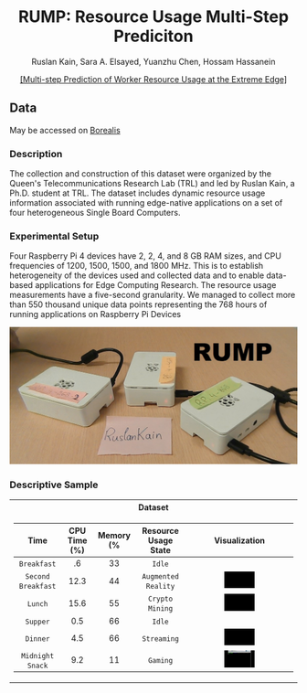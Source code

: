 <div align="center">
<h1> RUMP: Resource Usage Multi-Step Prediciton</h1>
<!-- <--!span><font size="5", > Multi-Step Prediciton of Worker Resource Usage at the Extreme Edge
</font></span> -->
  
  Ruslan Kain, Sara A. Elsayed, Yuanzhu Chen, Hossam Hassanein 
<!-- <a href="https://www.researchgate.net/publication/363157892_Multi-step_Prediction_of_Worker_Resource_Usage_at_the_Extreme_Edge">Ruslan Kain</a> -->
<div><a href="https://www.researchgate.net/publication/363157892_Multi-step_Prediction_of_Worker_Resource_Usage_at_the_Extreme_Edge">[Multi-step Prediction of Worker Resource Usage at the Extreme Edge]</a></div> 

</div>


## Data
May be accessed on [Borealis](https://borealisdata.ca/dataset.xhtml?persistentId=doi:10.5683/SP3/GOZAJE)
  

### Description

The collection and construction of this dataset were organized by the Queen's Telecommunications Research Lab (TRL) and led by Ruslan Kain, a Ph.D. student at TRL. The dataset includes dynamic resource usage information associated with running edge-native applications on a set of four heterogeneous Single Board Computers.
  
### Experimental Setup

Four Raspberry Pi 4 devices have 2, 2, 4, and 8 GB RAM sizes, and CPU frequencies of 1200, 1500, 1500, and 1800 MHz. This is to establish heterogeneity of the devices used and collected data and to enable data-based applications for Edge Computing Research. The resource usage measurements have a five-second granularity. We managed to collect more than 550 thousand unique data points representing the 768 hours of running applications on Raspberry Pi Devices

<td><img src=figures/RPis.jpg/></td>


### Descriptive Sample

<table>
<tr><th>Dataset </th></tr>
<tr><td>

|       Time      |       CPU Time (%)     |    Memory (%     |  Resource Usage State     |   Visualization |
|:----------------:|:-----------------:|:---------------:| :---------------:|  :---------------:|
|    `Breakfast`    |        .6       |   33   |   `Idle`   |   |
|     `Second Breakfast`    |        12.3       |   44    | `Augmented Reality` | <img src="figures/AR on RPi 400.gif" width="30%"/> |
|     `Lunch`     |        15.6       |    55    | `Crypto Mining` |  <img src="figures/Mining.gif" width="30%"/> |
|      `Supper`     |        0.5       |    66    |  `Idle` |   |
|     `Dinner` |        4.5       |     66    |   `Streaming` |   <img src="figures/Stream.gif" width="30%"/>  |
|     `Midnight Snack`    |     9.2    |    11     |   `Gaming`   |   <img src="figures/Game.gif" width="30%"/>   |

</td></tr> </table>


